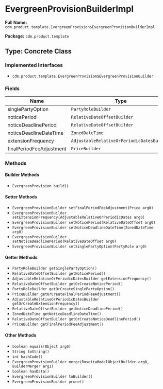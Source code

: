 # EvergreenProvisionBuilderImpl

**Full Name:** `cdm.product.template.EvergreenProvision$EvergreenProvisionBuilderImpl`

**Package:** `cdm.product.template`

## Type: Concrete Class

### Implemented Interfaces

- `cdm.product.template.EvergreenProvision$EvergreenProvisionBuilder`

### Fields

| Name | Type | Description |
|------|------|-------------|
| singlePartyOption | `PartyRoleBuilder` |  |
| noticePeriod | `RelativeDateOffsetBuilder` |  |
| noticeDeadlinePeriod | `RelativeDateOffsetBuilder` |  |
| noticeDeadlineDateTime | `ZonedDateTime` |  |
| extensionFrequency | `AdjustableRelativeOrPeriodicDatesBuilder` |  |
| finalPeriodFeeAdjustment | `PriceBuilder` |  |

### Methods

#### Builder Methods

- `EvergreenProvision build()`

#### Setter Methods

- `EvergreenProvisionBuilder setFinalPeriodFeeAdjustment(Price arg0)`
- `EvergreenProvisionBuilder setExtensionFrequency(AdjustableRelativeOrPeriodicDates arg0)`
- `EvergreenProvisionBuilder setNoticePeriod(RelativeDateOffset arg0)`
- `EvergreenProvisionBuilder setNoticeDeadlineDateTime(ZonedDateTime arg0)`
- `EvergreenProvisionBuilder setNoticeDeadlinePeriod(RelativeDateOffset arg0)`
- `EvergreenProvisionBuilder setSinglePartyOption(PartyRole arg0)`

#### Getter Methods

- `PartyRoleBuilder getSinglePartyOption()`
- `RelativeDateOffsetBuilder getNoticePeriod()`
- `AdjustableRelativeOrPeriodicDatesBuilder getExtensionFrequency()`
- `RelativeDateOffsetBuilder getOrCreateNoticePeriod()`
- `PartyRoleBuilder getOrCreateSinglePartyOption()`
- `PriceBuilder getOrCreateFinalPeriodFeeAdjustment()`
- `AdjustableRelativeOrPeriodicDatesBuilder getOrCreateExtensionFrequency()`
- `RelativeDateOffsetBuilder getNoticeDeadlinePeriod()`
- `ZonedDateTime getNoticeDeadlineDateTime()`
- `RelativeDateOffsetBuilder getOrCreateNoticeDeadlinePeriod()`
- `PriceBuilder getFinalPeriodFeeAdjustment()`

#### Other Methods

- `boolean equals(Object arg0)`
- `String toString()`
- `int hashCode()`
- `EvergreenProvisionBuilder merge(RosettaModelObjectBuilder arg0, BuilderMerger arg1)`
- `boolean hasData()`
- `EvergreenProvisionBuilder toBuilder()`
- `EvergreenProvisionBuilder prune()`

